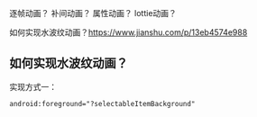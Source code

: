

逐帧动画？
补间动画？
属性动画？
lottie动画？

如何实现水波纹动画？https://www.jianshu.com/p/13eb4574e988




## 如何实现水波纹动画？
实现方式一：
```
android:foreground="?selectableItemBackground"
```
